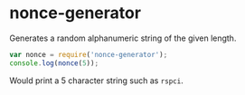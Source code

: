 # nonce-generator

Generates a random alphanumeric string of the given length.

```javascript
var nonce = require('nonce-generator');
console.log(nonce(5));
```

Would print a 5 character string such as `rspci`.
